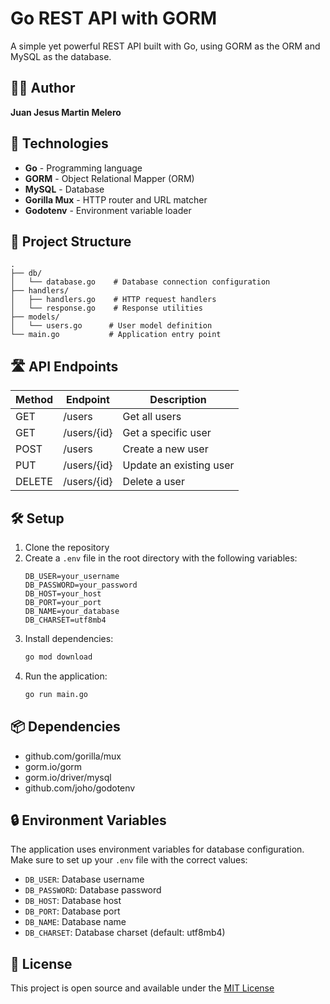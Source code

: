 # Go REST API with GORM

A simple yet powerful REST API built with Go, using GORM as the ORM and MySQL as the database.

## 👨‍💻 Author

**Juan Jesus Martin Melero**

## 🚀 Technologies

-   **Go** - Programming language
-   **GORM** - Object Relational Mapper (ORM)
-   **MySQL** - Database
-   **Gorilla Mux** - HTTP router and URL matcher
-   **Godotenv** - Environment variable loader

## 📝 Project Structure

```
.
├── db/
│   └── database.go    # Database connection configuration
├── handlers/
│   ├── handlers.go    # HTTP request handlers
│   └── response.go    # Response utilities
├── models/
│   └── users.go      # User model definition
└── main.go           # Application entry point
```

## 🛣️ API Endpoints

| Method | Endpoint    | Description             |
| ------ | ----------- | ----------------------- |
| GET    | /users      | Get all users           |
| GET    | /users/{id} | Get a specific user     |
| POST   | /users      | Create a new user       |
| PUT    | /users/{id} | Update an existing user |
| DELETE | /users/{id} | Delete a user           |

## 🛠️ Setup

1. Clone the repository
2. Create a `.env` file in the root directory with the following variables:
    ```
    DB_USER=your_username
    DB_PASSWORD=your_password
    DB_HOST=your_host
    DB_PORT=your_port
    DB_NAME=your_database
    DB_CHARSET=utf8mb4
    ```
3. Install dependencies:
    ```bash
    go mod download
    ```
4. Run the application:
    ```bash
    go run main.go
    ```

## 📦 Dependencies

-   github.com/gorilla/mux
-   gorm.io/gorm
-   gorm.io/driver/mysql
-   github.com/joho/godotenv

## 🔒 Environment Variables

The application uses environment variables for database configuration. Make sure to set up your `.env` file with the correct values:

-   `DB_USER`: Database username
-   `DB_PASSWORD`: Database password
-   `DB_HOST`: Database host
-   `DB_PORT`: Database port
-   `DB_NAME`: Database name
-   `DB_CHARSET`: Database charset (default: utf8mb4)

## 📜 License

This project is open source and available under the [MIT License](LICENSE)
